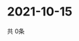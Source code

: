 # 2021-10-15
  共 0条

  <!-- BEGIN -->
  <!-- 最后更新时间Fri Oct 15 2021 06:04:04 GMT+0000 (Coordinated Universal Time) -->
  
  <!-- END -->
  
  